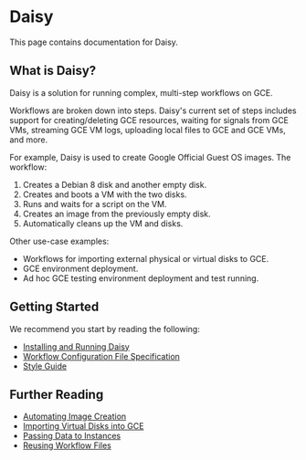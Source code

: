 # Daisy

This page contains documentation for Daisy.

## What is Daisy?
Daisy is a solution for running complex, multi-step workflows on GCE.

Workflows are broken down into steps. Daisy's current set of steps includes
support for creating/deleting GCE resources, waiting for signals from GCE VMs,
streaming GCE VM logs, uploading local files to GCE and GCE VMs, and more.

For example, Daisy is used to create Google Official Guest OS images. The
workflow:

1. Creates a Debian 8 disk and another empty disk.
2. Creates and boots a VM with the two disks.
3. Runs and waits for a script on the VM.
4. Creates an image from the previously empty disk.
5. Automatically cleans up the VM and disks.

Other use-case examples:

* Workflows for importing external physical or virtual disks to GCE.
* GCE environment deployment.
* Ad hoc GCE testing environment deployment and test running.

## Getting Started

We recommend you start by reading the following:

- [Installing and Running Daisy](daisy-installation-usage.md)
- [Workflow Configuration File Specification](daisy-workflow-config-spec.md)
- [Style Guide](daisy-styleguide.md)

## Further Reading

- [Automating Image Creation](daisy-automating-image-creation.md)
- [Importing Virtual Disks into GCE](image-import.md)
- [Passing Data to Instances](daisy-passing-data.md)
- [Reusing Workflow Files](daisy-reusing-workflows.md)
